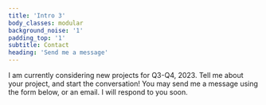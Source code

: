 ```yaml
---
title: 'Intro 3'
body_classes: modular
background_noise: '1'
padding_top: '1'
subtitle: Contact
heading: 'Send me a message'
---
```


I am currently considering new projects for Q3-Q4, 2023. Tell me about your project, and start the conversation! You may send me a message using the form below, or an email. I will respond to you soon.
